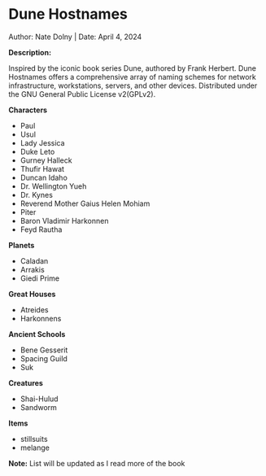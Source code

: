 # Dune Hostnames 

Author: Nate Dolny | Date: April 4, 2024

**Description:**

Inspired by the iconic book series Dune, authored by Frank Herbert.
Dune Hostnames offers a comprehensive array of naming schemes for 
network infrastructure, workstations, servers, and other devices. 
Distributed under the GNU General Public License v2(GPLv2).


**Characters**
- Paul 
- Usul
- Lady Jessica
- Duke Leto
- Gurney Halleck
- Thufir Hawat
- Duncan Idaho
- Dr. Wellington Yueh
- Dr. Kynes
- Reverend Mother Gaius Helen Mohiam
- Piter
- Baron Vladimir Harkonnen
- Feyd Rautha

**Planets**
- Caladan 
- Arrakis 
- Giedi Prime

**Great Houses**
- Atreides
- Harkonnens

**Ancient Schools**
- Bene Gesserit 
- Spacing Guild
- Suk 

**Creatures**
- Shai-Hulud
- Sandworm 

**Items**
- stillsuits
- melange

**Note:** List will be updated as I read more of the book 
